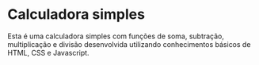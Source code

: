 # Calculadora simples

Esta é uma calculadora simples com funções de soma, subtração, multiplicação e divisão desenvolvida utilizando conhecimentos básicos de HTML, CSS e Javascript. 
